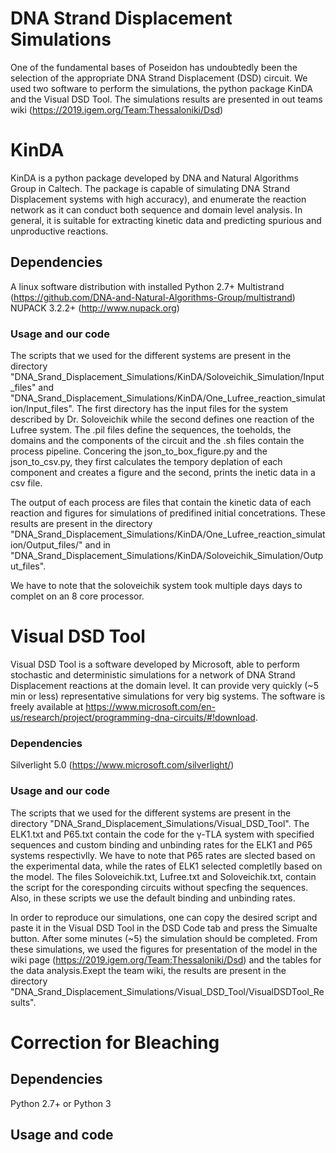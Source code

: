 # DNA Strand Displacement Simulations 

One of the fundamental bases of Poseidon has undoubtedly been the selection of the appropriate DNA Strand Displacement (DSD) circuit. We used two software to perform the simulations, the python package KinDA and the Visual DSD Tool. The simulations results are presented in out teams wiki (https://2019.igem.org/Team:Thessaloniki/Dsd)

# KinDA

KinDA is a python package developed by DNA and Natural Algorithms Group in Caltech. The package is capable of simulating DNA Strand Displacement systems with high accuracy), and enumerate the reaction network as it can conduct both sequence and domain level analysis. In general, it is suitable for extracting kinetic data and predicting spurious and unproductive reactions.

## Dependencies
A linux software distribution with installed Python 2.7+
Multistrand (https://github.com/DNA-and-Natural-Algorithms-Group/multistrand)
NUPACK 3.2.2+ (http://www.nupack.org)

### Usage and our code

The scripts that we used for the different systems are present in  the directory "DNA_Srand_Displacement_Simulations/KinDA/Soloveichik_Simulation/Input_files" and "DNA_Srand_Displacement_Simulations/KinDA/One_Lufree_reaction_simulation/Input_files". The first directory has the input files for the system described by Dr. Soloveichik while the second defines one reaction of the Lufree system. The .pil files define the sequences, the toeholds, the domains and the components of the circuit and the .sh files contain the process pipeline. Concering the json_to_box_figure.py and the json_to_csv.py, they first calculates the tempory deplation of each component and creates a figure and the second, prints the inetic data in a csv file.

The output of each process are files that contain the kinetic data of each reaction and figures for simulations of predifined initial concetrations. These results are present in the directory "DNA_Srand_Displacement_Simulations/KinDA/One_Lufree_reaction_simulation/Output_files/" and in "DNA_Srand_Displacement_Simulations/KinDA/Soloveichik_Simulation/Output_files". 

We have to note that the soloveichik system took multiple days days to complet on an 8 core processor.

# Visual DSD Tool 

Visual DSD Tool is a software developed by Microsoft, able to perform stochastic and deterministic simulations for a network of DNA Strand Displacement reactions at the domain level. It can provide very quickly (~5 min or less) representative simulations for very big systems. The software is freely available at https://www.microsoft.com/en-us/research/project/programming-dna-circuits/#!download.

### Dependencies

Silverlight 5.0 (https://www.microsoft.com/silverlight/)

### Usage and our code

The scripts that we used for the different systems are present in  the directory "DNA_Srand_Displacement_Simulations/Visual_DSD_Tool". The ELK1.txt and P65.txt contain the code for the γ-TLA system with specified sequences and custom binding and unbinding rates for the ELK1 and P65 systems respectivlly. We have to note that P65 rates are slected based on the experimental data, while the rates of ELK1 selected completlly based on the model. The files Soloveichik.txt, Lufree.txt and Soloveichik.txt, contain the script for the coresponding circuits without specfing the sequences. Also, in these scripts we use the default binding and unbinding rates.

In order to reproduce our simulations, one can copy the desired script and paste it in the Visual DSD Tool in the DSD Code tab and press the Simualte button. After some minutes (~5) the simulation should be completed. From these simulations, we used the figures for presentation of the model in the wiki page (https://2019.igem.org/Team:Thessaloniki/Dsd) and the tables for the data analysis.Exept the team wiki, the results are present in the directory "DNA_Srand_Displacement_Simulations/Visual_DSD_Tool/VisualDSDTool_Results".

# Correction for Bleaching

## Dependencies
Python 2.7+ or Python 3

## Usage and code


